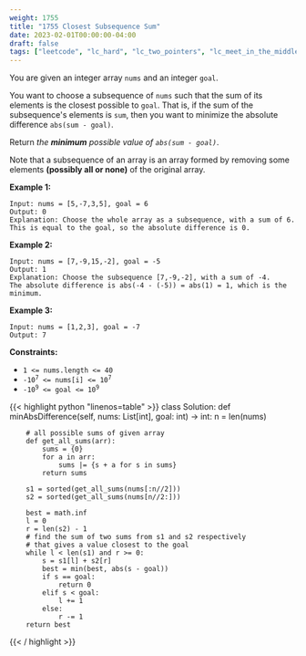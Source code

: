 ```yaml
---
weight: 1755
title: "1755 Closest Subsequence Sum"
date: 2023-02-01T00:00:00-04:00
draft: false
tags: ["leetcode", "lc_hard", "lc_two_pointers", "lc_meet_in_the_middle"]
---
```


You are given an integer array `nums` and an integer `goal`.

You want to choose a subsequence of `nums` such that the sum of its elements is the closest possible to `goal`. That is, if the sum of the subsequence's elements is `sum`, then you want to minimize the absolute difference `abs(sum - goal)`.

Return *the **minimum** possible value of `abs(sum - goal)`*.

Note that a subsequence of an array is an array formed by removing some elements **(possibly all or none)** of the original array.


**Example 1:**
```
Input: nums = [5,-7,3,5], goal = 6
Output: 0
Explanation: Choose the whole array as a subsequence, with a sum of 6.
This is equal to the goal, so the absolute difference is 0.
```
**Example 2:**
```
Input: nums = [7,-9,15,-2], goal = -5
Output: 1
Explanation: Choose the subsequence [7,-9,-2], with a sum of -4.
The absolute difference is abs(-4 - (-5)) = abs(1) = 1, which is the minimum.
```
**Example 3:**
```
Input: nums = [1,2,3], goal = -7
Output: 7
```

**Constraints:**
- `1 <= nums.length <= 40`
- <code>-10<sup>7</sup> <= nums[i] <= 10<sup>7</sup></code>
- <code>-10<sup>9</sup> <= goal <= 10<sup>9</sup></code>

<div class="tabs"></div>
<div class="tab-content">
<div id="python" class="lang">
{{< highlight python "linenos=table" >}}
class Solution:
    def minAbsDifference(self, nums: List[int], goal: int) -> int:
        n = len(nums)

        # all possible sums of given array
        def get_all_sums(arr):
            sums = {0}            
            for a in arr:
                sums |= {s + a for s in sums}
            return sums 
        
        s1 = sorted(get_all_sums(nums[:n//2]))
        s2 = sorted(get_all_sums(nums[n//2:]))

        best = math.inf
        l = 0
        r = len(s2) - 1
        # find the sum of two sums from s1 and s2 respectively
        # that gives a value closest to the goal
        while l < len(s1) and r >= 0:
            s = s1[l] + s2[r]
            best = min(best, abs(s - goal))
            if s == goal:
                return 0
            elif s < goal:
                l += 1
            else:
                r -= 1
        return best
{{< / highlight >}}
</div>
</div>
